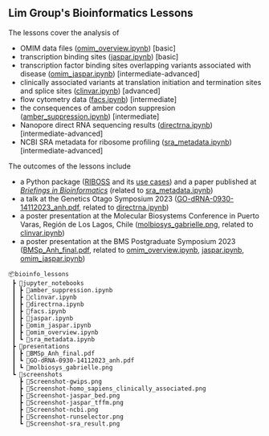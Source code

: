 ## Lim Group's Bioinformatics Lessons

The lessons cover the analysis of 
- OMIM data files ([omim_overview.ipynb](https://github.com/compgenom/bioinfo_lessons/blob/main/jupyter_notebooks/omim_overview.ipynb)) [basic]
- transcription binding sites ([jaspar.ipynb](https://github.com/compgenom/bioinfo_lessons/blob/main/jupyter_notebooks/jaspar.ipynb)) [basic]
- transcription factor binding sites overlapping variants associated with disease ([omim_jaspar.ipynb](https://github.com/compgenom/bioinfo_lessons/blob/main/jupyter_notebooks/omim_jaspar.ipynb)) [intermediate-advanced]
- clinically associated variants at translation initiation and termination sites and splice sites ([clinvar.ipynb](https://github.com/compgenom/bioinfo_lessons/blob/main/jupyter_notebooks/clinvar.ipynb)) [advanced]
- flow cytometry data ([facs.ipynb](https://github.com/compgenom/bioinfo_lessons/blob/main/jupyter_notebooks/facs.ipynb)) [intermediate]
- the consequences of amber codon suppresion ([amber_suppression.ipynb](https://github.com/compgenom/bioinfo_lessons/blob/main/jupyter_notebooks/amber_suppression.ipynb)) [intermediate]
- Nanopore direct RNA sequencing results ([directrna.ipynb](https://github.com/compgenom/bioinfo_lessons/blob/main/jupyter_notebooks/directrna.ipynb)) [intermediate-advanced]
- NCBI SRA metadata for ribosome profiling ([sra_metadata.ipynb](https://github.com/compgenom/bioinfo_lessons/blob/main/jupyter_notebooks/sra_metadata.ipynb)) [intermediate-advanced]


The outcomes of the lessons include 
- a Python package ([RIBOSS](https://github.com/lcscs12345/riboss) and its [use cases](https://github.com/lcscs12345/riboss_paper)) and a paper published at [_Briefings in Bioinformatics_](https://doi.org/10.1093/bib/bbaf164) (related to [sra_metadata.ipynb](https://github.com/compgenom/bioinfo_lessons/blob/main/jupyter_notebooks/sra_metadata.ipynb))
- a talk at the Genetics Otago Symposium 2023 ([GO-dRNA-0930-14112023_anh.pdf](https://github.com/compgenom/bioinfo_lessons/blob/main/presentations/GO-dRNA-0930-14112023_anh.pdf), related to [directrna.ipynb](https://github.com/compgenom/bioinfo_lessons/blob/main/jupyter_notebooks/directrna.ipynb))
- a poster presentation at the Molecular Biosystems Conference in Puerto Varas, Región de Los Lagos, Chile ([molbiosys_gabrielle.png](https://github.com/compgenom/bioinfo_lessons/blob/main/presentations/molbiosys_gabrielle.png), related to [clinvar.ipynb](https://github.com/compgenom/bioinfo_lessons/blob/main/jupyter_notebooks/directrna.ipynb))
- a poster presentation at the BMS Postgraduate Symposium 2023 ([BMSp_Anh_final.pdf](https://github.com/compgenom/bioinfo_lessons/blob/main/presentations/BMSp_Anh_final.pdf), related to [omim_overview.ipynb](https://github.com/compgenom/bioinfo_lessons/blob/main/jupyter_notebooks/omim_overview.ipynb), [jaspar.ipynb](https://github.com/compgenom/bioinfo_lessons/blob/main/jupyter_notebooks/jaspar.ipynb), [omim_jaspar.ipynb](https://github.com/compgenom/bioinfo_lessons/blob/main/jupyter_notebooks/omim_jaspar.ipynb))

```
📦bioinfo_lessons
 ┣ 📂jupyter_notebooks
 ┃ ┣ 📜amber_suppression.ipynb
 ┃ ┣ 📜clinvar.ipynb
 ┃ ┣ 📜directrna.ipynb
 ┃ ┣ 📜facs.ipynb
 ┃ ┣ 📜jaspar.ipynb
 ┃ ┣ 📜omim_jaspar.ipynb
 ┃ ┣ 📜omim_overview.ipynb
 ┃ ┗ 📜sra_metadata.ipynb
 ┣ 📂presentations
 ┃ ┣ 📜BMSp_Anh_final.pdf
 ┃ ┗ 📜GO-dRNA-0930-14112023_anh.pdf
 ┃ ┗ 📜molbiosys_gabrielle.png
 ┗ 📂screenshots
   ┣ 📜Screenshot-gwips.png
   ┣ 📜Screenshot-homo_sapiens_clinically_associated.png
   ┣ 📜Screenshot-jaspar_bed.png
   ┣ 📜Screenshot-jaspar_tffm.png
   ┣ 📜Screenshot-ncbi.png
   ┣ 📜Screenshot-runselector.png
   ┗ 📜Screenshot-sra_result.png
